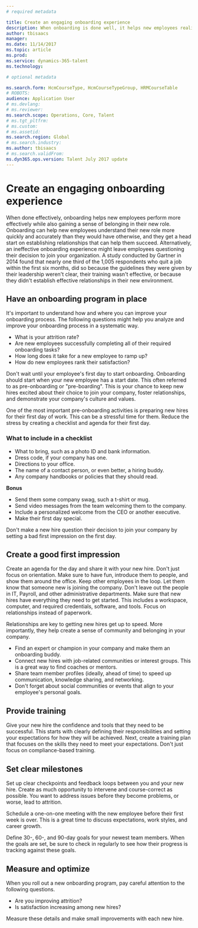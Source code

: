 ```yaml
---
# required metadata

title: Create an engaging onboarding experience
description: When onboarding is done well, it helps new employees realize a sense of belonging in their new organization.
author: tbisaacs
manager:
ms.date: 11/14/2017
ms.topic: article
ms.prod:
ms.service: dynamics-365-talent
ms.technology:

# optional metadata

ms.search.form: HcmCourseType, HcmCourseTypeGroup, HRMCourseTable
# ROBOTS:
audience: Application User
# ms.devlang:
# ms.reviewer:
ms.search.scope: Operations, Core, Talent
# ms.tgt_pltfrm:
# ms.custom:
# ms.assetid:
ms.search.region: Global
# ms.search.industry:
ms.author: tbisaacs
# ms.search.validFrom:
ms.dyn365.ops.version: Talent July 2017 update
---
```


# Create an engaging onboarding experience

When done effectively, onboarding helps new employees perform more effectively while also gaining a sense of belonging in their new role. Onboarding can help new employees understand their new role more quickly and accurately than they would have otherwise, and they get a head start on establishing relationships that can help them succeed. Alternatively, an ineffective onboarding experience might leave employees questioning their decision to join your organization. A study conducted by Gartner in 2014 found that nearly one third of the 1,005 respondents who quit a job within the first six months, did so because the guidelines they were given by their leadership weren't clear, their training wasn't effective, or because they didn't establish effective relationships in their new environment.

## Have an onboarding program in place
It's important to understand how and where you can improve your onboarding process. The following questions might help you analyze and improve your onboarding process in a systematic way.

- What is your attrition rate?
- Are new employees successfully completing all of their required onboarding tasks?
- How long does it take for a new employee to ramp up?
- How do new employees rank their satisfaction?

Don't wait until your employee's first day to start onboarding. Onboarding should start when your new employee has a start date. This often referred to as pre-onboarding or "pre-boarding". This is your chance to keep new hires excited about their choice to join your company, foster relationships, and demonstrate your company's culture and values.

One of the most important pre-onboarding activities is preparing new hires for their first day of work. This can be a stressful time for them. Reduce the stress by creating a checklist and agenda for their first day.

### What to include in a checklist

- What to bring, such as a photo ID and bank information.
- Dress code, if your company has one.
- Directions to your office.
- The name of a contact person, or even better, a hiring buddy.
- Any company handbooks or policies that they should read.

**Bonus**

- Send them some company swag, such a t-shirt or mug.
- Send video messages from the team welcoming them to the company.
- Include a personalized welcome from the CEO or another executive.
- Make their first day special.

Don't make a new hire question their decision to join your company by setting a bad first impression on the first day.

## Create a good first impression

Create an agenda for the day and share it with your new hire. Don't just focus on orientation. Make sure to have fun, introduce them to people, and show them around the office. Keep other employees in the loop. Let them know that someone new is joining the company. Don't leave out the people in IT, Payroll, and other administrative departments. Make sure that new hires have everything they need to get started. This includes a workspace, computer, and required credentials, software, and tools. Focus on relationships instead of paperwork.

Relationships are key to getting new hires get up to speed. More importantly, they help create a sense of community and belonging in your company.

- Find an expert or champion in your company and make them an onboarding buddy.
- Connect new hires with job-related communities or interest groups. This is a great way to find coaches or mentors.
- Share team member profiles (ideally, ahead of time) to speed up communication, knowledge sharing, and networking.
- Don't forget about social communities or events that align to your employee's personal goals.

## Provide training

Give your new hire the confidence and tools that they need to be successful. This starts with clearly defining their responsibilities and setting your expectations for how they will be achieved. Next, create a training plan that focuses on the skills they need to meet your expectations. Don't just focus on compliance-based training.

## Set clear milestones

Set up clear checkpoints and feedback loops between you and your new hire. Create as much opportunity to intervene and course-correct as possible. You want to address issues before they become problems, or worse, lead to attrition.

Schedule a one-on-one meeting with the new employee before their first week is over. This is a great time to discuss expectations, work styles, and career growth.

Define 30-, 60-, and 90-day goals for your newest team members. When the goals are set, be sure to check in regularly to see how their progress is tracking against these goals.

## Measure and optimize

When you roll out a new onboarding program, pay careful attention to the following questions. 

- Are you improving attrition?
- Is satisfaction increasing among new hires? 

Measure these details and make small improvements with each new hire.


